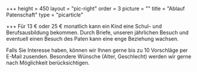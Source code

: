 +++
height = 450
layout = "pic-right"
order = 3
picture = ""
title = "Ablauf Patenschaft"
type = "picarticle"

+++
Für 13 € oder 25 € monatlich kann ein Kind eine Schul- und Berufsausbildung bekommen. Durch Briefe, unseren jährlichen Besuch und eventuell einen Besuch des Paten kann eine enge Beziehung wachsen.

Falls Sie Interesse haben, können wir Ihnen gerne bis zu 10 Vorschläge per E-Mail zusenden. Besondere Wünsche (Alter, Geschlecht) werden wir gerne nach Möglichkeit berücksichtigen.
